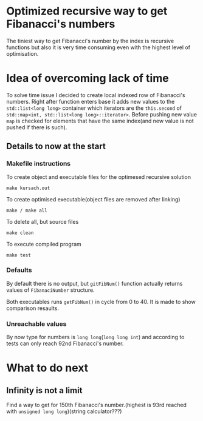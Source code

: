 # Optimized recursive way to get Fibanacci's numbers

The tiniest way to get Fibanacci's number by the index is recursive functions but also it is very time consuming even with the highest level of optimisation.

# Idea of overcoming lack of time

To solve time issue I decided to create local indexed row of Fibanacci's numbers. Right after function enters base it adds new values to the ```std::list<long long>``` container which iterators are the ```this.second``` of ```std::map<int, std::list<long long>::iterator>```. Before pushing new value ```map``` is checked for elements that have the same index(and new value is not pushed if there is such). 

## Details to now at the start

### Makefile instructions

To create object and executable files for the optimesed recursive solution

```
make kursach.out
```
To create optimised executable(object files are removed after linking)
```
make / make all
```
To delete all, but source files
```
make clean
```
To execute compiled program
```
make test
```

### Defaults

By default there is no output, but ```gitFibNum()``` function actually returns values of ```FibanaciNumber``` structure.

Both executables runs ```getFibNum()``` in cycle from 0 to 40. It is made to show comparison resaults.

### Unreachable values

By now type for numbers is ```long long```(```long long int```) and according to tests can only reach 92nd Fibanacci's number.

# What to do next
## Infinity is not a limit

Find a way to get for 150th Fibanacci's number.(highest is 93rd reached with ```unsigned long long```)(string calculator???)

